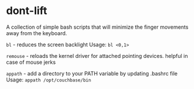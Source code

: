 # dont-lift
A collection of simple bash scripts that will minimize the finger movements away from the keyboard.

`bl`          - reduces the screen backlight
                Usage: `bl <0,1>`

`remouse`     - reloads the kernel driver for attached pointing devices. helpful in case of mouse jerks

`appath`      - add a directory to your PATH variable by updating .bashrc file
                Usage: `appath /opt/couchbase/bin`
